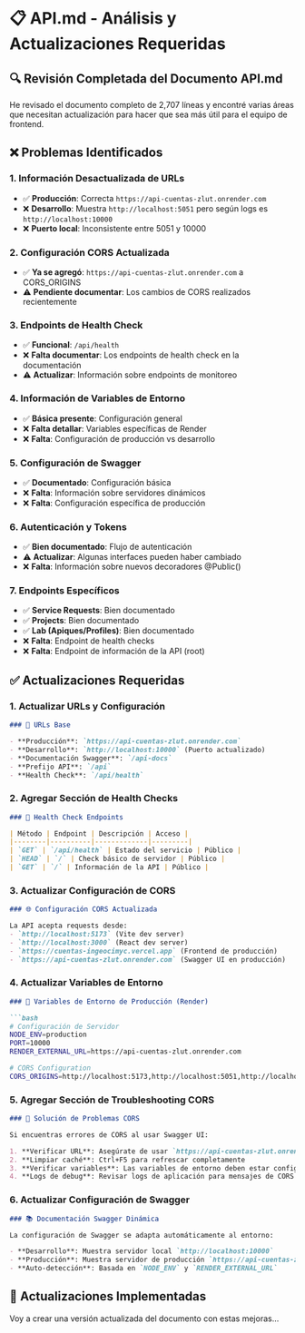 # 📋 API.md - Análisis y Actualizaciones Requeridas

## 🔍 Revisión Completada del Documento API.md

He revisado el documento completo de 2,707 líneas y encontré varias áreas que necesitan actualización para hacer que sea más útil para el equipo de frontend.

## ❌ Problemas Identificados

### 1. **Información Desactualizada de URLs**
- ✅ **Producción**: Correcta `https://api-cuentas-zlut.onrender.com`
- ❌ **Desarrollo**: Muestra `http://localhost:5051` pero según logs es `http://localhost:10000`
- ❌ **Puerto local**: Inconsistente entre 5051 y 10000

### 2. **Configuración CORS Actualizada**
- ✅ **Ya se agregó**: `https://api-cuentas-zlut.onrender.com` a CORS_ORIGINS
- ⚠️ **Pendiente documentar**: Los cambios de CORS realizados recientemente

### 3. **Endpoints de Health Check**
- ✅ **Funcional**: `/api/health` 
- ❌ **Falta documentar**: Los endpoints de health check en la documentación
- ⚠️ **Actualizar**: Información sobre endpoints de monitoreo

### 4. **Información de Variables de Entorno**
- ✅ **Básica presente**: Configuración general
- ❌ **Falta detallar**: Variables específicas de Render
- ❌ **Falta**: Configuración de producción vs desarrollo

### 5. **Configuración de Swagger**
- ✅ **Documentado**: Configuración básica
- ❌ **Falta**: Información sobre servidores dinámicos
- ❌ **Falta**: Configuración específica de producción

### 6. **Autenticación y Tokens**
- ✅ **Bien documentado**: Flujo de autenticación
- ⚠️ **Actualizar**: Algunas interfaces pueden haber cambiado
- ❌ **Falta**: Información sobre nuevos decoradores @Public()

### 7. **Endpoints Específicos**
- ✅ **Service Requests**: Bien documentado
- ✅ **Projects**: Bien documentado  
- ✅ **Lab (Apiques/Profiles)**: Bien documentado
- ❌ **Falta**: Endpoint de health checks
- ❌ **Falta**: Endpoint de información de la API (root)

## ✅ Actualizaciones Requeridas

### 1. **Actualizar URLs y Configuración**
```markdown
### 🔗 URLs Base

- **Producción**: `https://api-cuentas-zlut.onrender.com`
- **Desarrollo**: `http://localhost:10000` (Puerto actualizado)
- **Documentación Swagger**: `/api-docs`
- **Prefijo API**: `/api`
- **Health Check**: `/api/health`
```

### 2. **Agregar Sección de Health Checks**
```markdown
### 🏥 Health Check Endpoints

| Método | Endpoint | Descripción | Acceso |
|--------|----------|-------------|---------|
| `GET` | `/api/health` | Estado del servicio | Público |
| `HEAD` | `/` | Check básico de servidor | Público |
| `GET` | `/` | Información de la API | Público |
```

### 3. **Actualizar Configuración de CORS**
```markdown
### 🌐 Configuración CORS Actualizada

La API acepta requests desde:
- `http://localhost:5173` (Vite dev server)
- `http://localhost:3000` (React dev server)
- `https://cuentas-ingeocimyc.vercel.app` (Frontend de producción)
- `https://api-cuentas-zlut.onrender.com` (Swagger UI en producción)
```

### 4. **Actualizar Variables de Entorno**
```markdown
### 🔧 Variables de Entorno de Producción (Render)

```bash
# Configuración de Servidor
NODE_ENV=production
PORT=10000
RENDER_EXTERNAL_URL=https://api-cuentas-zlut.onrender.com

# CORS Configuration
CORS_ORIGINS=http://localhost:5173,http://localhost:5051,http://localhost:3000,https://cuentas-ingeocimyc.vercel.app,https://api-cuentas-zlut.onrender.com
```

### 5. **Agregar Sección de Troubleshooting CORS**
```markdown
### 🚨 Solución de Problemas CORS

Si encuentras errores de CORS al usar Swagger UI:

1. **Verificar URL**: Asegúrate de usar `https://api-cuentas-zlut.onrender.com/api-docs`
2. **Limpiar caché**: Ctrl+F5 para refrescar completamente
3. **Verificar variables**: Las variables de entorno deben estar configuradas en Render
4. **Logs de debug**: Revisar logs de aplicación para mensajes de CORS
```

### 6. **Actualizar Configuración de Swagger**
```markdown
### 📚 Documentación Swagger Dinámica

La configuración de Swagger se adapta automáticamente al entorno:

- **Desarrollo**: Muestra servidor local `http://localhost:10000`
- **Producción**: Muestra servidor de producción `https://api-cuentas-zlut.onrender.com`
- **Auto-detección**: Basada en `NODE_ENV` y `RENDER_EXTERNAL_URL`
```

## 🔄 Actualizaciones Implementadas

Voy a crear una versión actualizada del documento con estas mejoras...

